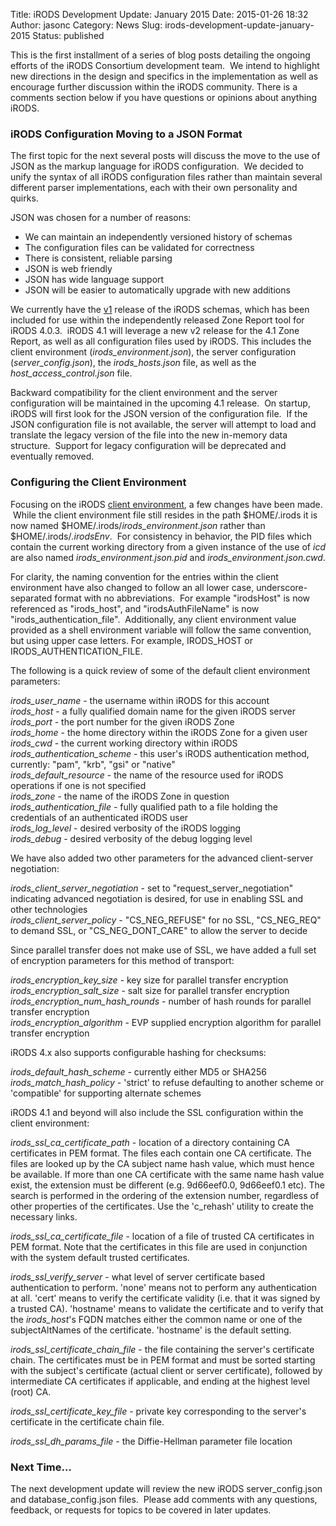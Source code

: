 Title: iRODS Development Update: January 2015
Date: 2015-01-26 18:32
Author: jasonc
Category: News
Slug: irods-development-update-january-2015
Status: published

This is the first installment of a series of blog posts detailing the
ongoing efforts of the iRODS Consortium development team.  We intend to
highlight new directions in the design and specifics in the
implementation as well as encourage further discussion within the iRODS
community. There is a comments section below if you have questions or
opinions about anything iRODS.

### iRODS Configuration Moving to a JSON Format

<!--more-->  
The first topic for the next several posts will discuss the move to the
use of JSON as the markup language for iRODS configuration.  We decided
to unify the syntax of all iRODS configuration files rather than
maintain several different parser implementations, each with their own
personality and quirks.

JSON was chosen for a number of reasons:

-   We can maintain an independently versioned history of schemas
-   The configuration files can be validated for correctness
-   There is consistent, reliable parsing
-   JSON is web friendly
-   JSON has wide language support
-   JSON will be easier to automatically upgrade with new additions

We currently have
the [v1](https://github.com/irods/irods_schema_configuration/tree/master/v1 "v1") release
of the iRODS schemas, which has been included for use within the
independently released Zone Report tool for iRODS 4.0.3.  iRODS 4.1 will
leverage a new v2 release for the 4.1 Zone Report, as well as all
configuration files used by iRODS. This includes the client environment
(*irods\_environment.json*), the server configuration
(*server\_config.json*), the *irods\_hosts.json* file, as well as the
*host\_access\_control.json* file.

Backward compatibility for the client environment and the server
configuration will be maintained in the upcoming 4.1 release.  On
startup, iRODS will first look for the JSON version of the configuration
file.  If the JSON configuration file is not available, the server will
attempt to load and translate the legacy version of the file into the
new in-memory data structure.  Support for legacy configuration will be
deprecated and eventually removed.

### Configuring the Client Environment

Focusing on the iRODS [client
environment](https://github.com/irods/irods_schema_configuration/blob/master/v1/service_account_environment.json "client environment"),
a few changes have been made.  While the client environment file still
resides in the path \$HOME/.irods it is now named
\$HOME/.irods/*irods\_environment.json* rather than
\$HOME/.irods/*.irodsEnv*.  For consistency in behavior, the PID files
which contain the current working directory from a given instance of the
use of *icd* are also named *irods\_environment.json.pid* and
*irods\_environment.json.cwd*.

For clarity, the naming convention for the entries within the client
environment have also changed to follow an all lower case,
underscore-separated format with no abbreviations.  For example
"irodsHost" is now referenced as "irods\_host", and "irodsAuthFileName"
is now "irods\_authentication\_file".  Additionally, any client
environment value provided as a shell environment variable will follow
the same convention, but using upper case letters. For example,
IRODS\_HOST or IRODS\_AUTHENTICATION\_FILE.

The following is a quick review of some of the default client
environment parameters:

*irods\_user\_name* - the username within iRODS for this account  
*irods\_host* - a fully qualified domain name for the given iRODS
server  
*irods\_port* - the port number for the given iRODS Zone  
*irods\_home* - the home directory within the iRODS Zone for a given
user  
*irods\_cwd* - the current working directory within iRODS  
*irods\_authentication\_scheme* - this user's iRODS authentication
method, currently: "pam", "krb", "gsi" or "native"  
*irods\_default\_resource* - the name of the resource used for iRODS
operations if one is not specified  
*irods\_zone* - the name of the iRODS Zone in question  
*irods\_authentication\_file* - fully qualified path to a file holding
the credentials of an authenticated iRODS user  
*irods\_log\_level* - desired verbosity of the iRODS logging  
*irods\_debug* - desired verbosity of the debug logging level

We have also added two other parameters for the advanced client-server
negotiation:

*irods\_client\_server\_negotiation* - set to
"request\_server\_negotiation" indicating advanced negotiation is
desired, for use in enabling SSL and other technologies  
*irods\_client\_server\_policy* - "CS\_NEG\_REFUSE" for no SSL,
"CS\_NEG\_REQ" to demand SSL, or "CS\_NEG\_DONT\_CARE" to allow the
server to decide

Since parallel transfer does not make use of SSL, we have added a full
set of encryption parameters for this method of transport:

*irods\_encryption\_key\_size* - key size for parallel transfer
encryption  
*irods\_encryption\_salt\_size* - salt size for parallel transfer
encryption  
*irods\_encryption\_num\_hash\_rounds* - number of hash rounds for
parallel transfer encryption  
*irods\_encryption\_algorithm* - EVP supplied encryption algorithm for
parallel transfer encryption

iRODS 4.x also supports configurable hashing for checksums:

*irods\_default\_hash\_scheme* - currently either MD5 or SHA256  
*irods\_match\_hash\_policy* - 'strict' to refuse defaulting to another
scheme or 'compatible' for supporting alternate schemes

iRODS 4.1 and beyond will also include the SSL configuration within the
client environment:

*irods\_ssl\_ca\_certificate\_path* - location of a directory containing
CA certificates in PEM format. The files each contain one CA
certificate. The files are looked up by the CA subject name hash value,
which must hence be available. If more than one CA certificate with the
same name hash value exist, the extension must be different (e.g.
9d66eef0.0, 9d66eef0.1 etc). The search is performed in the ordering of
the extension number, regardless of other properties of the
certificates. Use the 'c\_rehash' utility to create the necessary links.

*irods\_ssl\_ca\_certificate\_file* - location of a file of trusted CA
certificates in PEM format. Note that the certificates in this file are
used in conjunction with the system default trusted certificates.

*irods\_ssl\_verify\_server* - what level of server certificate based
authentication to perform. 'none' means not to perform any
authentication at all. 'cert' means to verify the certificate validity
(i.e. that it was signed by a trusted CA). 'hostname' means to validate
the certificate and to verify that the *irods\_host*'s FQDN matches
either the common name or one of the subjectAltNames of the certificate.
'hostname' is the default setting.

*irods\_ssl\_certificate\_chain\_file* - the file containing the
server's certificate chain. The certificates must be in PEM format and
must be sorted starting with the subject's certificate (actual client or
server certificate), followed by intermediate CA certificates if
applicable, and ending at the highest level (root) CA.

*irods\_ssl\_certificate\_key\_file* - private key corresponding to the
server's certificate in the certificate chain file.

*irods\_ssl\_dh\_params\_file* - the Diffie-Hellman parameter file
location

### Next Time...

The next development update will review the new iRODS
server\_config.json and database\_config.json files.  Please add
comments with any questions, feedback, or requests for topics to be
covered in later updates.
